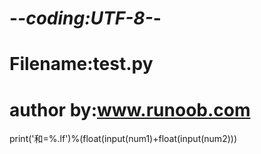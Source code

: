 # -*-coding:UTF-8-*-
# Filename:test.py
# author by:www.runoob.com
print('和=%.lf')%(float(input(num1)+float(input(num2)))
